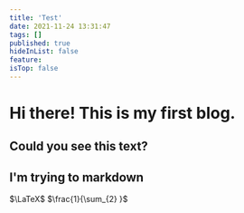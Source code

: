 ```yaml
---
title: 'Test'
date: 2021-11-24 13:31:47
tags: []
published: true
hideInList: false
feature: 
isTop: false
---
```

# Hi there! This is my first blog.
Could you see this text?
----
## I'm trying to markdown

$\LaTeX$
$\frac{1}{\sum_{2} }$
